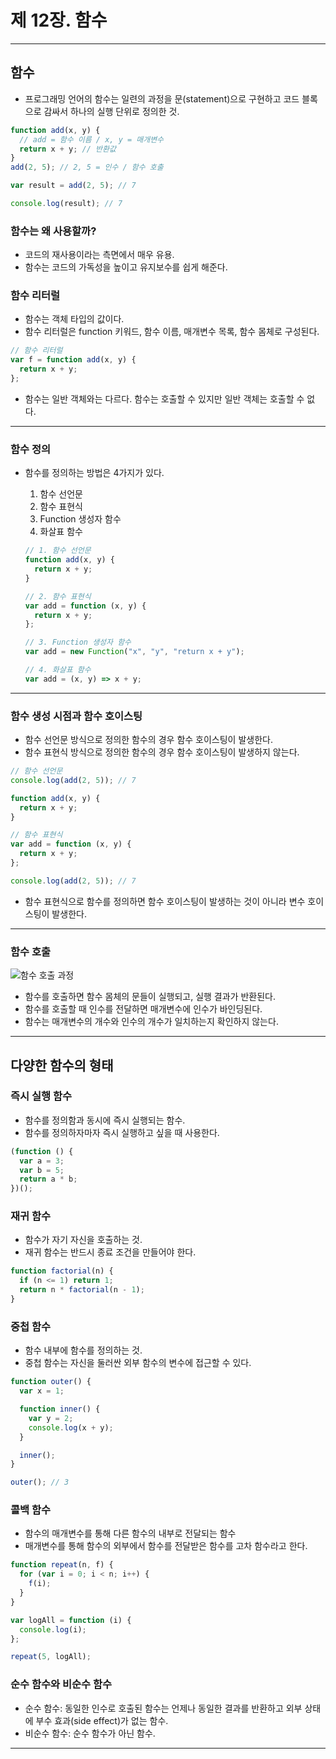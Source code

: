 # 제 12장. 함수

---

## 함수

- 프로그래밍 언어의 함수는 일련의 과정을 문(statement)으로 구현하고 코드 블록으로 감싸서 하나의 실행 단위로 정의한 것.

```javascript
function add(x, y) {
  // add = 함수 이름 / x, y = 매개변수
  return x + y; // 반환값
}
add(2, 5); // 2, 5 = 인수 / 함수 호출

var result = add(2, 5); // 7

console.log(result); // 7
```

### 함수는 왜 사용할까?

- 코드의 재사용이라는 측면에서 매우 유용.
- 함수는 코드의 가독성을 높이고 유지보수를 쉽게 해준다.

### 함수 리터럴

- 함수는 객체 타입의 값이다.
- 함수 리터럴은 function 키워드, 함수 이름, 매개변수 목록, 함수 몸체로 구성된다.

```javascript
// 함수 리터럴
var f = function add(x, y) {
  return x + y;
};
```

- 함수는 일반 객체와는 다르다. 함수는 호출할 수 있지만 일반 객체는 호출할 수 없다.

---

### 함수 정의

- 함수를 정의하는 방법은 4가지가 있다.

  1. 함수 선언문
  2. 함수 표현식
  3. Function 생성자 함수
  4. 화살표 함수

  ```javascript
  // 1. 함수 선언문
  function add(x, y) {
    return x + y;
  }

  // 2. 함수 표현식
  var add = function (x, y) {
    return x + y;
  };

  // 3. Function 생성자 함수
  var add = new Function("x", "y", "return x + y");

  // 4. 화살표 함수
  var add = (x, y) => x + y;
  ```

---

### 함수 생성 시점과 함수 호이스팅

- 함수 선언문 방식으로 정의한 함수의 경우 함수 호이스팅이 발생한다.
- 함수 표현식 방식으로 정의한 함수의 경우 함수 호이스팅이 발생하지 않는다.

```javascript
// 함수 선언문
console.log(add(2, 5)); // 7

function add(x, y) {
  return x + y;
}

// 함수 표현식
var add = function (x, y) {
  return x + y;
};

console.log(add(2, 5)); // 7
```

- 함수 표현식으로 함수를 정의하면 함수 호이스팅이 발생하는 것이 아니라 변수 호이스팅이 발생한다.

---

### 함수 호출

![함수 호출 과정](https://velog.velcdn.com/images/gyeongmi_lee/post/53b8bc71-e43f-4ec6-9bc2-16d8130de62d/image.png)

- 함수를 호출하면 함수 몸체의 문들이 실행되고, 실행 결과가 반환된다.
- 함수를 호출할 때 인수를 전달하면 매개변수에 인수가 바인딩된다.
- 함수는 매개변수의 개수와 인수의 개수가 일치하는지 확인하지 않는다.

---

## 다양한 함수의 형태

### 즉시 실행 함수

- 함수를 정의함과 동시에 즉시 실행되는 함수.
- 함수를 정의하자마자 즉시 실행하고 싶을 때 사용한다.

```javascript
(function () {
  var a = 3;
  var b = 5;
  return a * b;
})();
```

### 재귀 함수

- 함수가 자기 자신을 호출하는 것.
- 재귀 함수는 반드시 종료 조건을 만들어야 한다.

```javascript
function factorial(n) {
  if (n <= 1) return 1;
  return n * factorial(n - 1);
}
```

### 중첩 함수

- 함수 내부에 함수를 정의하는 것.
- 중첩 함수는 자신을 둘러싼 외부 함수의 변수에 접근할 수 있다.

```javascript
function outer() {
  var x = 1;

  function inner() {
    var y = 2;
    console.log(x + y);
  }

  inner();
}

outer(); // 3
```

### 콜백 함수

- 함수의 매개변수를 통해 다른 함수의 내부로 전달되는 함수
- 매개변수를 통해 함수의 외부에서 함수를 전달받은 함수를 고차 함수라고 한다.

```javascript
function repeat(n, f) {
  for (var i = 0; i < n; i++) {
    f(i);
  }
}

var logAll = function (i) {
  console.log(i);
};

repeat(5, logAll);
```

### 순수 함수와 비순수 함수

- 순수 함수: 동일한 인수로 호출된 함수는 언제나 동일한 결과를 반환하고 외부 상태에 부수 효과(side effect)가 없는 함수.
- 비순수 함수: 순수 함수가 아닌 함수.

---
